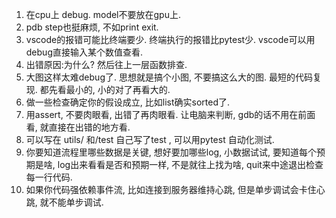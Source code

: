 1. 在cpu上 debug.  model不要放在gpu上.  
2. pdb step也挺麻烦, 不如print exit. 
3. vscode的报错可能比终端要少. 终端执行的报错比pytest少.  vscode可以用 debug直接输入某个数值查看. 
4. 出错原因:为什么?  然后往上一层函数排查. 
5. 大图这样太难debug了.  思想就是搞个小图, 不要搞这么大的图.  最短的代码复现. 都先看最小的, 小的对了再看大的. 
6. 做一些检查确定你的假设成立, 比如list确实sorted了.
7. 用assert, 不要肉眼看, 出错了再肉眼看. 让电脑来判断,  gdb的话不用在前面看, 就直接在出错的地方看. 
8. 可以写在  utils/ 和/test   自己写了test ,  可以用pytest 自动化测试.
9. 你要知道流程里哪些数据是关键, 想好要加哪些log, 小数据试试, 要知道每个预期是啥, log出来看看是否和预期一样, 不是就往上找为啥, quit来中途退出检查每一行代码. 
10. 如果你代码强依赖事件流, 比如连接到服务器维持心跳, 但是单步调试会卡住心跳, 就不能单步调试. 

